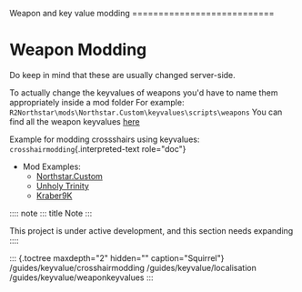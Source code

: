 Weapon and key value modding ===========================

# Weapon Modding

Do keep in mind that these are usually changed server-side.

To actually change the keyvalues of weapons you\'d have to name them
appropriately inside a mod folder For example:
`R2Northstar\mods\Northstar.Custom\keyvalues\scripts\weapons` You can
find all the weapon keyvalues
[here](https://github.com/BigSpice/TitanFall_2_Weapon_Skin_Modding/tree/main/Weapon_Scripts)

Example for modding crossshairs using keyvalues:
`crosshairmodding`{.interpreted-text role="doc"}

-   Mod Examples:
    -   [Northstar.Custom](https://github.com/R2Northstar/NorthstarMods/tree/main/Northstar.Custom)
    -   [Unholy
        Trinity](https://github.com/xamionex/xamionex.UnholyTrinity)
    -   [Kraber9K](https://github.com/Steveplays28/kraber9k)

:::: note
::: title
Note
:::

This project is under active development, and this section needs
expanding
::::

::: {.toctree maxdepth="2" hidden="" caption="Squirrel"}
/guides/keyvalue/crosshairmodding /guides/keyvalue/localisation
/guides/keyvalue/weaponkeyvalues
:::
